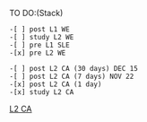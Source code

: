 TO DO:(Stack)

    -[ ] post L1 WE
    -[ ] study L2 WE
    -[ ] pre L1 SLE
    -[x] pre L2 WE

    -[ ] post L2 CA (30 days) DEC 15
    -[ ] post L2 CA (7 days) NOV 22
    -[x] post L2 CA (1 day)
    -[x] study L2 CA
[L2 CA](SEM2/CA/notes/L2/)
